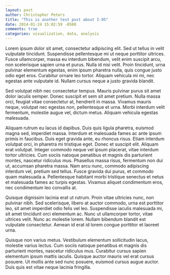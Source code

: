 ```yaml
---
layout: post
author: Christopher Peters
title: "This is another test post about I-95"
date: 2014-01-24 15:02:59 -0500
comments: true
categories: visualization, data, analysis
---
```

Lorem ipsum dolor sit amet, consectetur adipiscing elit. Sed ut tellus in velit vulputate tincidunt. Suspendisse pellentesque mi ut neque porttitor ultrices. Fusce ullamcorper, massa eu interdum bibendum, velit enim suscipit arcu, non scelerisque sapien urna et purus. Nulla id nisi velit. Proin tincidunt, urna pulvinar elementum egestas, enim ipsum pharetra nulla, quis congue justo odio eget eros. Curabitur ornare leo tortor. Aliquam vehicula mi mi, nec egestas ante vulputate id. Nullam cursus neque a justo gravida blandit.

Sed volutpat nibh nec consectetur tempus. Mauris pulvinar purus sit amet dolor iaculis semper. Donec suscipit et sem sit amet pretium. Nulla massa orci, feugiat vitae consectetur at, hendrerit in massa. Vivamus mauris neque, volutpat nec egestas non, pellentesque et urna. Morbi interdum velit fermentum, molestie augue vel, dictum metus. Aliquam vehicula egestas malesuada.

Aliquam rutrum eu lacus id dapibus. Duis quis ligula pharetra, euismod magna sed, imperdiet massa. Interdum et malesuada fames ac ante ipsum primis in faucibus. Duis eget gravida ante, eu rhoncus risus. Etiam interdum volutpat orci, in pharetra mi tristique eget. Donec et suscipit elit. Aliquam erat volutpat. Integer commodo neque vel ipsum placerat, vitae interdum tortor ultricies. Cum sociis natoque penatibus et magnis dis parturient montes, nascetur ridiculus mus. Phasellus massa risus, fermentum non dui ut, accumsan pharetra massa. Nam arcu nunc, commodo adipiscing interdum vel, pretium sed tellus. Fusce gravida dui purus, et commodo quam malesuada a. Pellentesque habitant morbi tristique senectus et netus et malesuada fames ac turpis egestas. Vivamus aliquet condimentum eros, nec condimentum leo convallis at.

Quisque dignissim lacinia erat ut rutrum. Proin vitae ultricies nunc, non pulvinar nibh. Sed scelerisque, libero at auctor commodo, urna est porttitor leo, sit amet imperdiet odio felis vel leo. Suspendisse iaculis malesuada mi, sit amet tincidunt orci elementum ac. Nunc ut ullamcorper tortor, vitae ultrices velit. Nunc ac molestie lorem. Nullam bibendum blandit est vulputate consectetur. Aenean id erat id lorem congue porttitor et laoreet urna.

Quisque non varius metus. Vestibulum elementum sollicitudin lacus, molestie varius lectus. Cum sociis natoque penatibus et magnis dis parturient montes, nascetur ridiculus mus. Curabitur cursus sapien elementum ipsum mattis iaculis. Quisque auctor mauris vel erat cursus posuere. Ut mollis ante sed nunc posuere, euismod cursus augue auctor. Duis quis est vitae neque lacinia fringilla.
